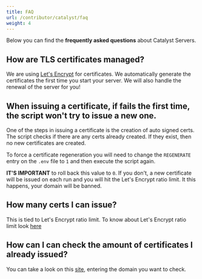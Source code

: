 ```yaml
---
title: FAQ
url: /contributor/catalyst/faq
weight: 4
---
```


Below you can find the **frequently asked questions** about Catalyst Servers.
## How are TLS certificates managed?

We are using [Let's Encrypt](https://letsencrypt.org/) for certificates. We automatically generate the certificates the first time you start your server. We will also handle the renewal of the server for you!

## When issuing a certificate, if fails the first time, the script won't try to issue a new one.

One of the steps in issuing a certificate is the creation of auto signed certs. The script checks if there are any certs already created. If they exist, then no new certificates are created.

To force a certificate regeneration you will need to change the `REGENERATE` entry on the `.env` file to `1` and then execute the script again.

**IT'S IMPORTANT** to roll back this value to `0`. If you don't, a new certificate will be issued on each run and you will hit the Let's Encrypt ratio limit. It this happens, your domain will be banned.

## How many certs I can issue?

This is tied to Let's Encrypt ratio limit. To know about Let's Encrypt ratio limit look [here](https://letsencrypt.org/docs/staging-environment/)

## How can I can check the amount of certificates I already issued?

You can take a look on this [site](https://crt.sh/), entering the domain you want to check.